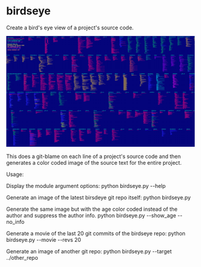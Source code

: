 # birdseye
Create a bird's eye view of a project's source code. 


[example]: example.png "example"

![alt text][example]

This does a git-blame on each line of a project's source code and then generates a color coded image of the source text for the entire project.

Usage: 

Display the module argument options:
    python birdseye.py --help

Generate an image of the latest birsdeye git repo itself:
    python birdseye.py

Generate the same image but with the age color coded instead of the author and suppress the author info.
    python birdseye.py --show_age --no_info

Generate a movie of the last 20 git commits of the birdseye repo:
    python birdseye.py --movie --revs 20

Generate an image of another git repo:
    python birdseye.py --target ../other_repo
 

